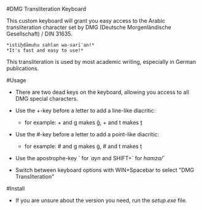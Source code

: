 #DMG Transliteration Keyboard

This custom keyboard will grant you easy access to the Arabic transliteration character set by DMG (Deutsche Morgenländische Gesellschaft) / DIN 31635.

	*istiḫdāmuhu sahlan wa-sarīʿan!*
	*It's fast and easy to use!*

This transliteration is used by most academic writing, especially in German publications.


#Usage

- There are two dead keys on the keyboard, allowing you access to all DMG special characters.

- Use the +-key before a letter to add a line-like diacritic:
	- for example: + and g makes ǧ, + and t makes ṯ

- Use the #-key before a letter to add a point-like diacritic:
	- for example: # and g makes ġ, # and t makes ṭ

- Use the apostrophe-key ´ for *ʿayn* and SHIFT+´ for *hamza/ʾ*

- Switch between keyboard options with WIN+Spacebar to select "DMG Transliteration"


#Install

- If you are unsure about the version you need, run the *setup.exe* file.